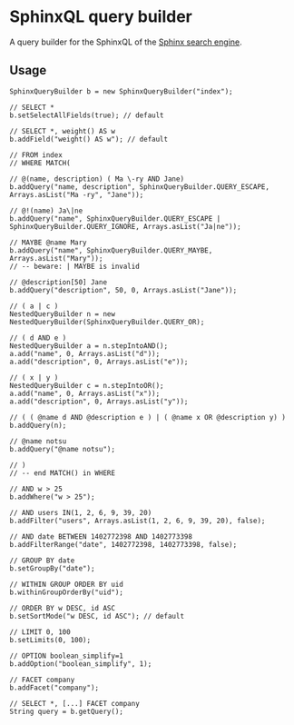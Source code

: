 SphinxQL query builder
======================

A query builder for the SphinxQL of the [Sphinx search engine](http://sphinxsearch.com/). 

Usage
-----

    SphinxQueryBuilder b = new SphinxQueryBuilder("index");
    
    // SELECT *
    b.setSelectAllFields(true); // default
    
    // SELECT *, weight() AS w
    b.addField("weight() AS w"); // default
    
    // FROM index
    // WHERE MATCH(
    
    // @(name, description) ( Ma \-ry AND Jane)
    b.addQuery("name, description", SphinxQueryBuilder.QUERY_ESCAPE, Arrays.asList("Ma -ry", "Jane"));
    
    // @!(name) Ja\|ne
    b.addQuery("name", SphinxQueryBuilder.QUERY_ESCAPE | SphinxQueryBuilder.QUERY_IGNORE, Arrays.asList("Ja|ne"));

    // MAYBE @name Mary
    b.addQuery("name", SphinxQueryBuilder.QUERY_MAYBE, Arrays.asList("Mary"));
    // -- beware: | MAYBE is invalid

    // @description[50] Jane
    b.addQuery("description", 50, 0, Arrays.asList("Jane"));
    
    // ( a | c )
    NestedQueryBuilder n = new NestedQueryBuilder(SphinxQueryBuilder.QUERY_OR);
    
    // ( d AND e )
    NestedQueryBuilder a = n.stepIntoAND();
    a.add("name", 0, Arrays.asList("d"));
    a.add("description", 0, Arrays.asList("e"));
    
    // ( x | y )
    NestedQueryBuilder c = n.stepIntoOR();
    a.add("name", 0, Arrays.asList("x"));
    a.add("description", 0, Arrays.asList("y"));
    
    // ( ( @name d AND @description e ) | ( @name x OR @description y) )
    b.addQuery(n);
    
    // @name notsu
    b.addQuery("@name notsu");

    // )
    // -- end MATCH() in WHERE

    // AND w > 25
    b.addWhere("w > 25");
    
    // AND users IN(1, 2, 6, 9, 39, 20)
    b.addFilter("users", Arrays.asList(1, 2, 6, 9, 39, 20), false);
    
    // AND date BETWEEN 1402772398 AND 1402773398
    b.addFilterRange("date", 1402772398, 1402773398, false);
    
    // GROUP BY date
    b.setGroupBy("date");
    
    // WITHIN GROUP ORDER BY uid
    b.withinGroupOrderBy("uid");
    
    // ORDER BY w DESC, id ASC
    b.setSortMode("w DESC, id ASC"); // default
    
    // LIMIT 0, 100
    b.setLimits(0, 100);
    
    // OPTION boolean_simplify=1
    b.addOption("boolean_simplify", 1);
    
    // FACET company
    b.addFacet("company");

    // SELECT *, [...] FACET company
    String query = b.getQuery();

